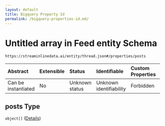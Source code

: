 ```yaml
---
layout: default
title: Bigquery Property Id
permalink: /bigquery-properties-id.md/
---
```

# Untitled array in Feed entity Schema

```txt
https://streaminlinedata.ai/entity/thread.json#/properties/posts
```



| Abstract            | Extensible | Status         | Identifiable            | Custom Properties | Additional Properties | Access Restrictions | Defined In                                                |
| :------------------ | :--------- | :------------- | :---------------------- | :---------------- | :-------------------- | :------------------ | :-------------------------------------------------------- |
| Can be instantiated | No         | Unknown status | Unknown identifiability | Forbidden         | Allowed               | none                | [thread.json*](thread.md "open original schema") |

## posts Type

`object[]` ([Details](thread-definitions-post.md))
